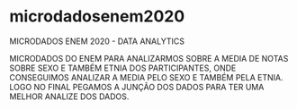 # microdadosenem2020
MICRODADOS ENEM 2020 - DATA ANALYTICS

MICRODADOS DO ENEM PARA ANALIZARMOS SOBRE A MEDIA DE NOTAS SOBRE SEXO E TAMBÉM ETNIA DOS PARTICIPANTES, ONDE CONSEGUIMOS ANALIZAR A MEDIA PELO SEXO E TAMBÉM PELA ETNIA.
LOGO NO FINAL PEGAMOS A JUNÇÃO DOS DADOS PARA TER UMA MELHOR ANALIZE DOS DADOS.

